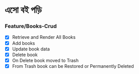 # এসো বই পড়ি

### Feature/Books-Crud
 - [x] Retrieve and Render All Books
 - [x] Add books
 - [x] Update book data
 - [x] Delete book
 - [x] On Delete book moved to Trash
 - [x] From Trash book can be Restored or Permanently Deleted
